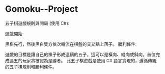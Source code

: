 # Gomoku--Project
五子棋遊戲規則與開局 (使用 C#):

遊戲開始:

黑棋先行，然後黑白雙方依次輪流在棋盤的交叉點上落子。 勝利條件:

遊戲的目標是讓自己的棋子形成連續的五子。這可以是橫向、縱向或斜向。首位完成連五的玩家將被認為是勝者。 此五子棋遊戲是使用 C# 語言實現的，遵循傳統的五子棋規則和勝利條件。
